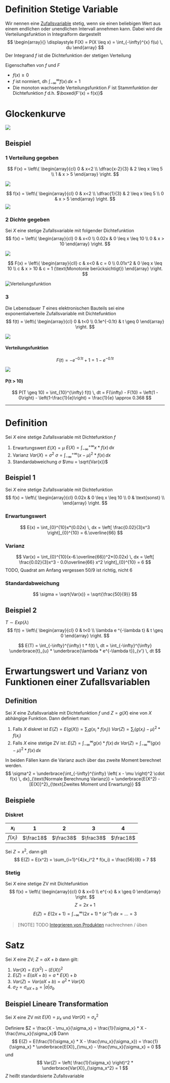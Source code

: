 # Definition Stetige Variable
Wir nennen eine [Zufallsvariable](Zufallsvariablen.md#Definition%20Zufallsvariable) stetig, wenn sie einen beliebigen Wert aus einem endlichen oder unendlichen Intervall annehmen kann. 
Dabei wird die Verteilungsfunktion in Integralform dargestellt 
$$
\begin{array}{}
\displaystyle F(X) = P(X \leq x) = \int_{-\infty}^{x} f(u) \, du
\end{array}
$$
Der Integrand $f$ ist die Dichtefunktion der stetigen Verteilung

Eigenschaften von $f$ und $F$ 
- $f(x) \geq 0$
- $f$ ist normiert, dh $\int_{-\infty}^{\infty} f(x) \, dx = 1$
- Die monoton wachsende Verteilungsfunktion $F$ ist Stammfunktion der Dichtefunktion $f$
  d.h. $\boxed{F'(x) = f(x)}$ 

# Glockenkurve
![](Glockenkurve.png)

## Beispiel
### 1 Verteilung gegeben
$$
F(x) = \left\{
\begin{array}{cl}
0 & x<2 \\
\dfrac{x-2}{3} & 2 \leq x \leq 5 \\
1 & x > 5
\end{array}
\right.
$$

![](Verteilung2.png)

$$
f(x) = \left\{
\begin{array}{cl}
0 & x<2 \\
\dfrac{1}{3} & 2 \leq x \leq 5 \\
0 & x > 5
\end{array}
\right.
$$
![](Verteilung.png)

### 2 Dichte gegeben
Sei $X$ eine stetige Zufallsvariable mit folgender Dichtefunktion
$$
f(x) = \left\{
\begin{array}{cl}
0 & x<0 \\
0.02x & 0 \leq x \leq 10 \\
0 & x > 10
\end{array}
\right.
$$

![](Dichtefunktion.png)

$$
F(x) = \left\{
\begin{array}{cll}
c & x<0 & c = 0 \\
0.01x^2 & 0 \leq x \leq 10 \\
c & x > 10 & c = 1 (\text{Monotonie berücksichtigt})
\end{array}
\right.
$$

![Verteilungsfunktion](Verteilungsfunktion.png)
### 3 
Die Lebensdauer $T$ eines elektronischen Bauteils sei eine exponentialverteile Zufallsvariable mit Dichtefunktion
$$
f(t) = \left\{
\begin{array}{cl}
0 & t<0 \\
0.1e^{-0.1t} & t \geq 0  
\end{array}
\right.
$$

![](ExponentialDichte.png)
#### Verteilungsfunktion
$$
F(t) = -e^{-0.1t} + 1 = 1-e^{-0.1t}
$$

![](ExponentialVerteilung.png)

#### P(t > 10)
$$
P(T \geq 10) = \int_{10}^{\infty} f(t) \, dt = F(\infty) - F(10) = \left(1 - 0\right) - \left(1-\frac{1}{e}\right) = \frac{1}{e} \approx 0.368
$$


---
# Definition
Sei $X$ eine stetige Zufallsvariable mit Dichtefunktion $f$

1. Erwartungswert $E(X) = \mu$
   $E(X) = \int_{-\infty}^{+\infty} x*f(x) \, dx$
2. Varianz $Var(X) = \sigma ^2$ 
   $\sigma = \int_{-\infty}^{+\infty} \left( x - \mu \right)^2 * f(x) \, dx$
3. Standardabweichung $\sigma$
   $\mu = \sqrt{Var(x)}$

## Beispiel 1
Sei $X$ eine stetige Zufallsvariable mit Dichtefunktion
$$
f(x) = \left\{
\begin{array}{cl}
0.02x & 0 \leq x \leq 10 \\
0 & \text{sonst} \\
\end{array}
\right.
$$

### Erwartungswert
$$
E(x) = \int_{0}^{10}x*(0.02x) \, dx = \left[ \frac{0.02}{3}x^3 \right]_{0}^{10} = 6.\overline{66}
$$

### Varianz
$$
Var(x) = \int_{0}^{10}(x-6.\overline{66})^2*(0.02x) \, dx = \left[ \frac{0.02}{3}x^3 - 0.0\overline{66} x^2 \right]_{0}^{10} = 6
$$
TODO, Quadrat am Anfang vergessen 50/9 ist richtig, nicht 6

### Standardabweichung
$$
\sigma = \sqrt{Var(x)} = \sqrt{\frac{50}{9}}
$$

## Beispiel 2
$T \sim Exp(\lambda)$  
$$
f(t) = \left\{
\begin{array}{cl}
0 & t<0 \\
\lambda e ^{-\lambda t} & t \geq 0
\end{array}
\right.
$$

$$
E(T) = \int_{-\infty}^{\infty} t * f(t) \, dt = \int_{-\infty}^{\infty} \underbrace{t}_{u} * \underbrace{\lambda * e^{-\lambda t}}_{v'} \, dt
$$
# Erwartungswert und Varianz von Funktionen einer Zufallsvariablen

## Definition 
Sei $X$ eine Zufallsvariable mit Dichtefunktion $f$ und $Z=g(X)$ eine von $X$ abhängige Funktion. Dann definiert man:
1. Falls $X$ diskret ist
   $E(Z) = E(g(X)) = \sum_{i}g(x_i * f(x_i))$ 
   $Var(Z) = \sum_{i}(g(x_i) - \mu)^2 * f(x_i)$
2. Falls $X$ eine stetige ZV ist:
   $E(Z) = \int_{-\infty}^{\infty}g(x) * f(x) \, dx$ 
   $Var(Z) = \int_{-\infty}^{\infty}(g(x)-\mu)^2 * f(x) \, dx$

In beiden Fällen kann die Varianz auch über das zweite Moment berechnet werden. 
$$
\sigma^2 = \underbrace{\int_{-\infty}^{\infty} \left( x - \mu \right)^2 \cdot f(x) \, dx}_{\text{Normale Berechnung Varianz}} = \underbrace{E(X^2) - [E(X)]^2}_{\text{Zweites Moment und Erwartung}}
$$

## Beispiele
### Diskret

| $x_i$    | $1$       | $2$       | $3$       | $4$       |
| -------- | --------- | --------- | --------- | --------- |
| $f(x_i)$ | $\frac18$ | $\frac38$ | $\frac38$ | $\frac18$ |
Sei $Z = x^2$, dann gilt
$$
E(Z) = E(x^2) = \sum_{i=1}^{4}x_i^2 * f(x_i) = \frac{56}{8} = 7
$$

### Stetig
Sei $X$ eine stetige ZV mit Dichtefunktion
$$
f(x) = \left\{
\begin{array}{cl}
0 & x<0 \\
e^{-x} & x \geq 0
\end{array}
\right.
$$
$$
Z = 2x+1
$$
$$
E(Z) = E(2x + 1) = \int_{-\infty}^{\infty}(2x+1)*(e^{-x})\, dx = \dots = 3
$$


> [!NOTE] TODO
> [Integrieren von Produkten](Komplexe%20Integrale.md#Integrieren%20von%20Produkten) nachrechnen / üben

# Satz
Sei $X$ eine ZV; $Z = aX + b$ dann gilt:
1. $Var(X) = E(X^2) - (E(X))^2$
2. $E(Z) = E(aX+b) = a * E(X) +b$
3. $Var(Z) = Var(aX + b) = a^2 * Var(X)$
4. $\sigma_Z = \sigma_{aX+b} = |a|\sigma_b$ 

## Beispiel Lineare Transformation
Sei $X$ eine ZV mit $E(X) = \mu_x$ und $Var(X) = \sigma_x^2$ 

Definiere $Z = \frac{X - \mu_x}{\sigma_x} = \frac{1}{\sigma_x} * X - \frac{\mu_x}{\sigma_x}$
Dann 
$$
E(Z) = E(\frac{1}{\sigma_x} * X - \frac{\mu_x}{\sigma_x}) = \frac{1}{\sigma_x} * \underbrace{E(X)}_{\mu_x} - \frac{\mu_x}{\sigma_x} = 0
$$
und 
$$
Var(Z) = \left( \frac{1}{\sigma_x} \right)^2 * \underbrace{Var(X)}_{\sigma_x^2} = 1
$$
$Z$ heißt standardisierte Zufallsvariable